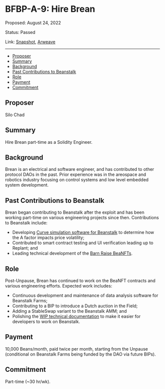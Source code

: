 # BFBP-A-9: Hire Brean

Proposed: August 24, 2022

Status: Passed

Link: [Snapshot](https://snapshot.org/#/beanstalkfarmsbudget.eth/proposal/0x65131548bad23b00b2d7806e75515c623f792f031178a34cbdddf69874077097), [Arweave](https://arweave.net/V0q_L2pbozWShnlq73Boajm14k9rrdu2cglCAF0RC3Y)

---

- [Proposer](#proposer)
- [Summary](#summary)
- [Background](#background)
- [Past Contributions to Beanstalk](#past-contributions-to-beanstalk)
- [Role](#role)
- [Payment](#payment)
- [Commitment](#commitment)

## Proposer

Silo Chad

## Summary

Hire Brean part-time as a Solidity Engineer.

## Background

Brean is an electrical and software engineer, and has contributed to other protocol DAOs in the past. Prior experience was in the areospace and robotics industry focusing on control systems and low level embedded system development.

## Past Contributions to Beanstalk

Brean began contributing to Beanstalk after the exploit and has been working part-time on various engineering projects since then. Contributions to Beanstalk include:
* Developing [Curve simulation software for Beanstalk](https://github.com/BrianOlympus/Curveswap-Stuff) to determine how the A factor impacts price volatility;
* Contributed to smart contract testing and UI verification leading up to Replant; and
* Leading technical development of the [Barn Raise BeaNFTs](https://bean.money/blog/beanft-barn-raise-collection).

## Role

Post-Unpause, Brean has continued to work on the BeaNFT contracts and various engineering efforts. Expected work includes:
* Continuous development and maintenance of data analysis software for Beanstalk Farms; 
* Contributing to a BIP to introduce a Dutch auction in the Field;
* Adding a StableSwap variant to the Beanstalk AMM; and
* Polishing the [WIP technical documentation](https://beanstalk.gitbook.io/beanstalk-protocol/overview/beanstalk) to make it easier for developers to work on Beanstalk.

## Payment

10,000 Beans/month, paid twice per month, starting from the Unpause (conditional on Beanstalk Farms being funded by the DAO via future BIPs).

## Commitment

Part-time (~30 hr/wk). 
